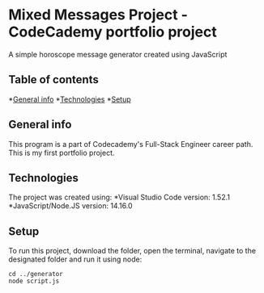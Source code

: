 # Mixed Messages Project - CodeCademy portfolio project
A simple horoscope message generator created using JavaScript

## Table of contents
*[General info](#general-info)
*[Technologies](#technologies)
*[Setup](#setup)

## General info
This program is a part of Codecademy's Full-Stack Engineer career path. This is my first portfolio project.

## Technologies
The project was created using:
*Visual Studio Code version: 1.52.1
*JavaScript/Node.JS version: 14.16.0

## Setup
To run this project, download the folder, open the terminal, navigate to the designated folder and run it using node:

```
cd ../generator
node script.js
```

